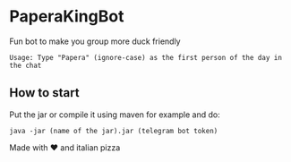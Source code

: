 # PaperaKingBot
Fun bot to make you group more duck friendly
```
Usage: Type "Papera" (ignore-case) as the first person of the day in the chat
```
## How to start
Put the jar or compile it using maven for example and do:
```
java -jar (name of the jar).jar (telegram bot token)
```
Made with ❤️ and italian pizza
